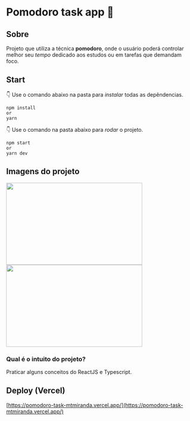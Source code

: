# Pomodoro task app :tomato:

## Sobre

Projeto que utiliza a técnica **pomodoro**, onde o usuário poderá controlar melhor seu _tempo_ dedicado aos estudos ou em tarefas que demandam foco.

## **Start**

👇 Use o comando abaixo na pasta para _instalar_ todas as depêndencias.

    npm install
    or
    yarn

👇 Use o comando na pasta abaixo para _rodar_ o projeto.

    npm start
    or
    yarn dev

## Imagens do projeto

<p float="left">
  <img src="https://i.imgur.com/g1Qjl73.png" width="365" height="220" />
  <img src="https://i.imgur.com/TQr6Wbi.png" width="365" height="220" />

</p>

### Qual é o intuito do projeto?

Praticar alguns conceitos do ReactJS e Typescript.

## Deploy (Vercel)

[https://pomodoro-task-mtmiranda.vercel.app/](https://pomodoro-task-mtmiranda.vercel.app/)
